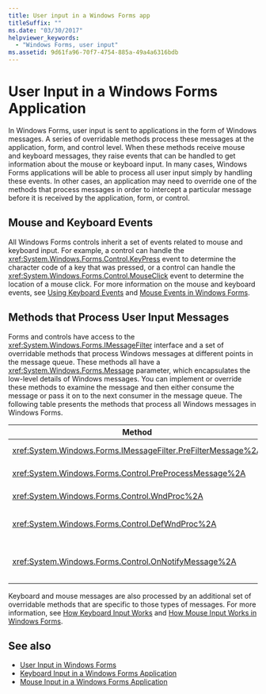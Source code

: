 ```yaml
---
title: User input in a Windows Forms app
titleSuffix: ""
ms.date: "03/30/2017"
helpviewer_keywords: 
  - "Windows Forms, user input"
ms.assetid: 9d61fa96-70f7-4754-885a-49a4a6316bdb
---
```

# User Input in a Windows Forms Application
In Windows Forms, user input is sent to applications in the form of Windows messages. A series of overridable methods process these messages at the application, form, and control level. When these methods receive mouse and keyboard messages, they raise events that can be handled to get information about the mouse or keyboard input. In many cases, Windows Forms applications will be able to process all user input simply by handling these events. In other cases, an application may need to override one of the methods that process messages in order to intercept a particular message before it is received by the application, form, or control.  
  
## Mouse and Keyboard Events  
 All Windows Forms controls inherit a set of events related to mouse and keyboard input. For example, a control can handle the <xref:System.Windows.Forms.Control.KeyPress> event to determine the character code of a key that was pressed, or a control can handle the <xref:System.Windows.Forms.Control.MouseClick> event to determine the location of a mouse click. For more information on the mouse and keyboard events, see [Using Keyboard Events](using-keyboard-events.md) and [Mouse Events in Windows Forms](mouse-events-in-windows-forms.md).  
  
## Methods that Process User Input Messages  
 Forms and controls have access to the <xref:System.Windows.Forms.IMessageFilter> interface and a set of overridable methods that process Windows messages at different points in the message queue. These methods all have a <xref:System.Windows.Forms.Message> parameter, which encapsulates the low-level details of Windows messages. You can implement or override these methods to examine the message and then either consume the message or pass it on to the next consumer in the message queue. The following table presents the methods that process all Windows messages in Windows Forms.  
  
|Method|Notes|  
|------------|-----------|  
|<xref:System.Windows.Forms.IMessageFilter.PreFilterMessage%2A>|This method intercepts queued (also known as posted) Windows messages at the application level.|  
|<xref:System.Windows.Forms.Control.PreProcessMessage%2A>|This method intercepts Windows messages at the form and control level before they have been processed.|  
|<xref:System.Windows.Forms.Control.WndProc%2A>|This method processes Windows messages at the form and control level.|  
|<xref:System.Windows.Forms.Control.DefWndProc%2A>|This method performs the default processing of Windows messages at the form and control level. This provides the minimal functionality of a window.|  
|<xref:System.Windows.Forms.Control.OnNotifyMessage%2A>|This method intercepts messages at the form and control level, after they have been processed. The <xref:System.Windows.Forms.ControlStyles.EnableNotifyMessage> style bit must be set for this method to be called.|  
  
 Keyboard and mouse messages are also processed by an additional set of overridable methods that are specific to those types of messages. For more information, see [How Keyboard Input Works](how-keyboard-input-works.md) and [How Mouse Input Works in Windows Forms](how-mouse-input-works-in-windows-forms.md).  
  
## See also

- [User Input in Windows Forms](user-input-in-windows-forms.md)
- [Keyboard Input in a Windows Forms Application](keyboard-input-in-a-windows-forms-application.md)
- [Mouse Input in a Windows Forms Application](mouse-input-in-a-windows-forms-application.md)
